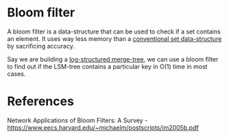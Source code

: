 # Bloom filter

A bloom filter is a data-structure that can be used to check if a set contains an element. It uses way less memory than a [conventional set data-structure](https://en.wikipedia.org/wiki/Set_(abstract_data_type)#Implementations) by sacrificing accuracy.

Say we are building a [log-structured merge-tree](https://www.cs.umb.edu/~poneil/lsmtree.pdf), we can use a bloom filter to find out if the LSM-tree contains a particular key in O(1) time in most cases.

# References

Network Applications of Bloom Filters: A Survey - https://www.eecs.harvard.edu/~michaelm/postscripts/im2005b.pdf
